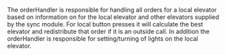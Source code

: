 The orderHandler is responsible for handling all orders for a local elevator based on information on for the local elevator and other elevators supplied by the sync module.
For local button presses it will calculate the best elevator and redistribute that order if it is an outside call. In addition the orderHandler
is responsible for setting/turning of lights on the local elevator.
